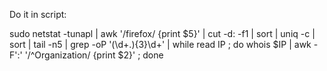 Do it in script:

sudo netstat -tunapl | awk '/firefox/ {print $5}' | cut -d: -f1 | sort | uniq -c | sort | tail -n5 | grep -oP '(\d+.){3}\d+' | while read IP ; do whois $IP | awk -F':' '/^Organization/ {print $2}' ; done


